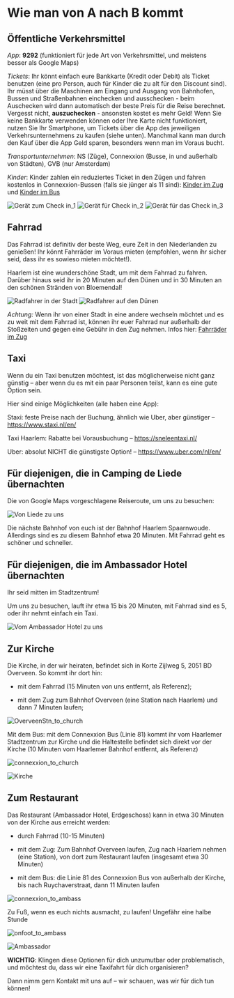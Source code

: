 # Wie man von A nach B kommt

## Öffentliche Verkehrsmittel

*App*: **9292** (funktioniert für jede Art von Verkehrsmittel, und meistens besser als Google Maps)

*Tickets*: Ihr könnt einfach eure Bankkarte (Kredit oder Debit) als Ticket benutzen (eine pro Person, auch für Kinder die zu alt für den Discount sind). 
Ihr müsst über die Maschinen am Eingang und Ausgang von Bahnhofen, Bussen und Straßenbahnen einchecken und ausschecken - beim Auschecken wird dann automatisch
der beste Preis für die Reise berechnet. Vergesst nicht, **auszuchecken** - ansonsten kostet es mehr Geld! Wenn Sie keine Bankkarte verwenden können oder Ihre Karte nicht funktioniert, nutzen Sie Ihr Smartphone, um Tickets über die App des jeweiligen Verkehrsunternehmens zu kaufen (siehe unten). Manchmal kann man durch den Kauf über die App Geld sparen, besonders wenn man im Voraus bucht.

*Transportunternehmen*: NS (Züge), Connexxion (Busse, in und außerhalb von Städten), GVB (nur Amsterdam)

*Kinder*: Kinder zahlen ein reduziertes Ticket in den Zügen und fahren kostenlos in Connexxion-Bussen (falls sie jünger als 11 sind): [Kinder im Zug](https://www.ns.nl/en/tickets/railrunner) und [Kinder im Bus](https://www.connexxion.nl/en/shop/tickets/free-kids-day-ticket)

![Gerät zum Check in_1](Picture3.jpg) ![Gerät für Check in_2](Picture4.jpg) ![Gerät für das Check in_3](Picture5.jpg)



## Fahrrad

Das Fahrrad ist definitiv der beste Weg, eure Zeit in den Niederlanden zu genießen!
Ihr könnt Fahrräder im Voraus mieten (empfohlen, wenn ihr sicher seid, dass ihr es sowieso mieten möchtet!).

Haarlem ist eine wunderschöne Stadt, um mit dem Fahrrad zu fahren. Darüber hinaus seid ihr in 20 Minuten auf den Dünen und in 30 Minuten an den schönen Stränden von Bloemendal!

![Radfahrer in der Stadt](Picture6.jpg) ![Radfahrer auf den Dünen](Picture7.png)

*Achtung:* Wenn ihr von einer Stadt in eine andere wechseln möchtet und es zu weit mit dem Fahrrad ist, können ihr euer Fahrrad nur außerhalb der Stoßzeiten und gegen eine Gebühr in den Zug nehmen. Infos hier: [Fahrräder im Zug](https://www.ns.nl/en/travel-information/bikes-on-the-train.html)


## Taxi

Wenn du ein Taxi benutzen möchtest, ist das möglicherweise nicht ganz günstig – aber wenn du es mit ein paar Personen teilst, kann es eine gute Option sein.

Hier sind einige Möglichkeiten (alle haben eine App):

Staxi: feste Preise nach der Buchung, ähnlich wie Uber, aber günstiger – https://www.staxi.nl/en/

Taxi Haarlem: Rabatte bei Vorausbuchung – https://sneleentaxi.nl/

Uber: absolut NICHT die günstigste Option! – https://www.uber.com/nl/en/


## Für diejenigen, die in Camping de Liede übernachten

Die von Google Maps vorgeschlagene Reiseroute, um uns zu besuchen:

![Von Liede zu uns](Picture8.png)

Die nächste Bahnhof von euch ist der Bahnhof Haarlem Spaarnwoude. Allerdings sind es zu diesem Bahnhof etwa 20 Minuten. Mit Fahrrad geht es schöner und schneller.



## Für diejenigen, die im Ambassador Hotel übernachten

Ihr seid mitten im Stadtzentrum!

Um uns zu besuchen, lauft ihr etwa 15 bis 20 Minuten, mit Fahrrad sind es 5, oder ihr nehmt einfach ein Taxi.

![Vom Ambassador Hotel zu uns](Picture9.png)



## Zur Kirche
Die Kirche, in der wir heiraten, befindet sich in Korte Zijlweg 5, 2051 BD Overveen.
So kommt ihr dort hin:

- mit dem Fahrrad (15 Minuten von uns entfernt, als Referenz);

- mit dem Zug zum Bahnhof Overveen (eine Station nach Haarlem) und dann 7 Minuten laufen;

![OverveenStn_to_church](Picture11.png)

Mit dem Bus: mit dem Connexxion Bus (Linie 81) kommt ihr vom Haarlemer Stadtzentrum zur Kirche und die Haltestelle befindet sich direkt vor der Kirche (10 Minuten vom Haarlemer Bahnhof entfernt, als Referenz)

![connexxion_to_church](Picture13.png)

![Kirche](Picture12.png)



## Zum Restaurant
Das Restaurant (Ambassador Hotel, Erdgeschoss) kann in etwa 30 Minuten von der Kirche aus erreicht werden:

- durch Fahrrad (10-15 Minuten)

- mit dem Zug: Zum Bahnhof Overveen laufen, Zug nach Haarlem nehmen (eine Station), von dort zum Restaurant laufen (insgesamt etwa 30 Minuten) 

- mit dem Bus: die Linie 81 des Connexxion Bus von außerhalb der Kirche, bis nach Ruychaverstraat, dann 11 Minuten laufen

![connexxion_to_ambass](Picture14.png)

Zu Fuß, wenn es euch nichts ausmacht, zu laufen! Ungefähr eine halbe Stunde

![onfoot_to_ambass](Picture16.png)

![Ambassador](Picture15.png)

**WICHTIG**:
Klingen diese Optionen für dich unzumutbar oder problematisch, und möchtest du, dass wir eine Taxifahrt für dich organisieren?

Dann nimm gern Kontakt mit uns auf – wir schauen, was wir für dich tun können!










